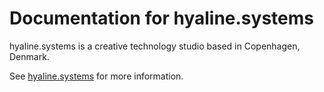 # Documentation for hyaline.systems

hyaline.systems is a creative technology studio based in Copenhagen, Denmark.

See [hyaline.systems](https://hyaline.systems) for more information. 

